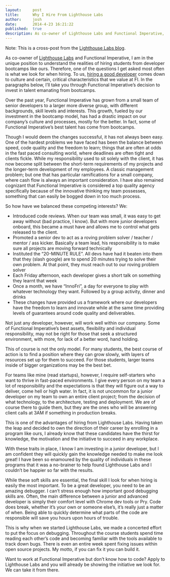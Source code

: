 ```yaml
---
layout:     post
title:      Why I Hire From Lighthouse Labs
author:     josh
date:       2014-4-23 16:21:22
published:  true
description: As co-owner of Lighthouse Labs and Functional Imperative, I am in the unique position to understand the realities of hiring students from developer bootcamps like ours. Therefore, one of the questions I get asked most often is what we look for when hiring.
---
```


Note: This is a cross-post from the [Lighthouse Labs blog](http://www.lighthouselabs.ca/blog/).

As co-owner of [Lighthouse Labs](http://lighthouselabs.ca) and Functional Imperative, I am in the unique position to understand the realities of hiring students from developer bootcamps like ours. Therefore, one of the questions I get asked most often is what we look for when hiring. To us, [hiring a good developer](http://www.functionalimperative.com/2016/06/22/how-to-hire-a-good-developer.html) comes down to culture and certain, critical characteristics that we value at FI. In the paragraphs below, I’ll take you through Functional Imperative’s decision to invest in talent emanating from bootcamps.

Over the past year, Functional Imperative has grown from a small team of senior developers to a larger more diverse group, with different backgrounds, skill levels and interests. This growth, fueled by our investment in the bootcamp model, has had a drastic impact on our company’s culture and processes, mostly for the better. In fact, some of Functional Imperative’s best talent has come from bootcamps.

<!--more-->

Though I would deem the changes successful, it has not always been easy. One of the hardest problems we have faced has been the balance between speed, code quality and the freedom to learn; things that are often at odds in the fast paced consulting world, where deadlines are often tight and clients fickle. While my responsibility used to sit solely with the client, it has now become split between the short-term requirements of my projects and the longer-term development of my employees. A classic management problem; but one that has particular ramifications for a small company, where cash flow is always an important consideration. I have also remained cognizant that Functional Imperative is considered a top quality agency specifically because of the innovative thinking my team possesses, something that can easily be bogged down in too much process.

So how have we balanced these competing interests? We:

-  Introduced code reviews. When our team was small, it was easy to get away without (bad practice, I know). But with more junior developers onboard, this became a must have and allows me to control what gets released to the client.
-  Promoted a senior dev to act as a roving problem solver / teacher / mentor / ass kicker. Basically a team lead, his responsibility is to make sure all projects are moving forward technically
-  Instituted the “20-MINUTE RULE”. All devs have had it beaten into them that they (slash google) are to spend 20 minutes trying to solve their own problem. At that point, they must reach out to our roving problem solver
-  Each Friday afternoon, each developer gives a short talk on something they learnt that week
-  Once a month, we have “InnoFri”, a day for everyone to play with whatever technology they want. Followed by a group activity, dinner and drinks
-  These changes have provided us a framework where our developers have the freedom to learn and innovate while at the same time providing levels of guarantees around code quality and deliverables.

Not just any developer, however, will work well within our company. Some of Functional Imperative’s best assets, flexibility and individual responsibility, may not be right for those that seek a structured environment, with more, for lack of a better word, hand holding.

This of course is not the only model. For many students, the best course of action is to find a position where they can grow slowly, with layers of resources set up for them to succeed. For those students, larger teams inside of bigger organizations may be the best bet.

For teams like mine (read startups), however, I require self-starters who want to thrive in fast-paced environments. I give every person on my team a lot of responsibility and the expectations is that they will figure out a way to deliver, come hell or high water. In fact, it is not uncommon for a junior developer on my team to own an entire client project; from the decision of what technology, to the architecture, testing and deployment. We are of course there to guide them, but they are the ones who will be answering client calls at 3AM if something in production breaks.

This is one of the advantages of hiring from Lighthouse Labs. Having taken the leap and decided to own the direction of their career by enrolling in a program like ours, I already know that these candidates have the thirst for knowledge, the motivation and the initiative to succeed in any workplace.

With these traits in place, I know I am investing in a junior developer, but I am confident they will quickly gain the knowledge needed to make me look great! I have been so enamoured by the quality of individuals in these programs that it was a no-brainer to help found Lighthouse Labs and I couldn’t be happier so far with the results.

While these soft skills are essential, the final skill I look for when hiring is easily the most important. To be a great developer, you need to be an amazing debugger. I can’t stress enough how important good debugging skills are. Often, the main difference between a junior and advanced developer is simply their comfort level with Chrome dev tools or Pry. Code does break, whether it’s your own or someone else’s, it’s really just a matter of when. Being able to quickly determine what parts of the code are responsible will save you hours upon hours of trouble.

This is why when we started Lighthouse Labs, we made a concerted effort to put the focus on debugging. Throughout the course students spend time reading each other’s code and becoming familiar with the tools available to track down bugs. There is even an entire week spent fixing issues within open source projects. My motto, if you can fix it you can build it.

Want to work at Functional Imperative but don’t know how to code? Apply to Lighthouse Labs and you will already be showing the initiative we look for. We can take it from there.
